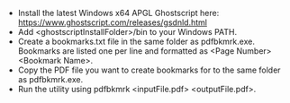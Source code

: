 - Install the latest Windows x64 APGL Ghostscript here: https://www.ghostscript.com/releases/gsdnld.html
- Add \<ghostscriptInstallFolder\>/bin to your Windows PATH.
- Create a bookmarks.txt file in the same folder as pdfbkmrk.exe. Bookmarks are listed one per line and formatted as \<Page Number\> \<Bookmark Name\>.
- Copy the PDF file you want to create bookmarks for to the same folder as pdfbkmrk.exe.
- Run the utility using pdfbkmrk <inputFile.pdf> <outputFile.pdf>.
